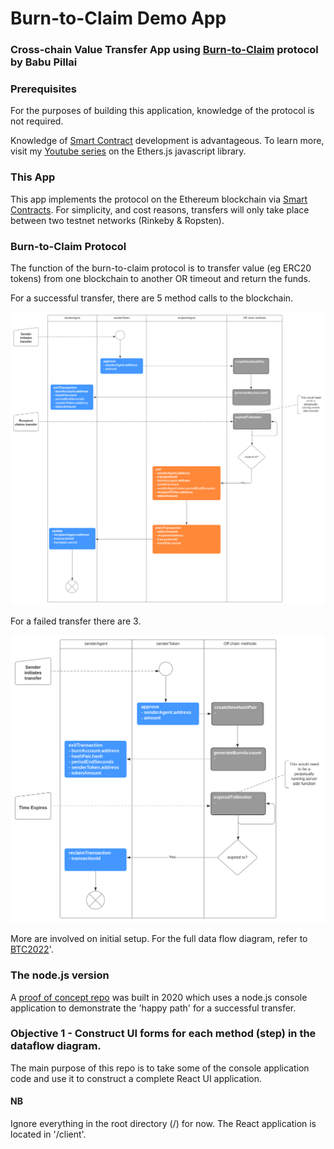 # Burn-to-Claim Demo App
### Cross-chain Value Transfer App using [Burn-to-Claim](https://www.sciencedirect.com/science/article/abs/pii/S1389128621004369) protocol by Babu Pillai

### Prerequisites
For the purposes of building this application, knowledge of the protocol is not required. 

Knowledge of [Smart Contract](https://ethereum.org/en/developers/docs/smart-contracts/) development is advantageous. To learn more, visit my [Youtube series](https://youtube.com/playlist?list=PLH7-GRFbhInbZmSubSoaqWz40nfOK0kyH) on the Ethers.js javascript library.

### This App
This app implements the protocol on the Ethereum blockchain via [Smart Contracts](https://ethereum.org/en/developers/docs/smart-contracts/). For simplicity, and cost reasons, transfers will only take place between two testnet networks (Rinkeby & Ropsten).

### Burn-to-Claim Protocol
The function of the burn-to-claim protocol is to transfer value (eg ERC20 tokens) from one blockchain to another OR timeout and return the funds.


For a successful transfer, there are 5 method calls to the blockchain. 

![BTC2022 Successful](./architecture/diagrams/BTC2022_Successful.svg)


For a failed transfer there are 3. 

![BTC2022 Timeout](./architecture/diagrams/BTC2022_Timeout.svg)

More are involved on initial setup. For the full data flow diagram, refer to [BTC2022](./architecture/diagrams/BTC2022.svg)'.

### The node.js version

A [proof of concept repo](https://github.com/severalpens/burn-to-claim) was built in 2020 which uses a node.js console application to demonstrate the 'happy path' for a successful transfer.

### Objective 1 - Construct UI forms for each method (step) in the dataflow diagram.

The main purpose of this repo is to take some of the console application code and use it to construct a complete React UI application.

#### NB

Ignore everything in the root directory (/) for now. The React application is located in '/client'.

